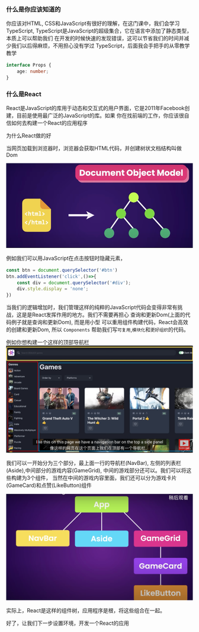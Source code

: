 ### 什么是你应该知道的
你应该对HTML, CSS和JavaScript有很好的理解，在这门课中，我们会学习TypeScript, 
TypeScript是JavaScript的超级集合，它在语言中添加了静态类型，本质上可以帮助我们
在开发的时候快速的发现错误，这可以节省我们的时间并减少我们以后得麻烦，不用担心没有学过
TypeScript，后面我会手把手的从零教学教学

```typescript
interface Props {
    age: number;
}
```

### 什么是React
React是JavaScript的库用于动态和交互式的用户界面，它是2011年Facebook创建，目前是使用最广泛的JavaScript的库。如果
你在找前端的工作，你应该很自信如何去构建一个React的应用程序

为什么React做的好

当网页加载到浏览器时，浏览器会获取HTML代码，并创建树状文档结构叫做Dom

![alt text](image.png)

例如我们可以用JavaScript在点击按钮时隐藏元素，
```JavaScript
const btn = document.querySelector('#btn')
btn.addEventListener('click',()=>{
    const div = document.querySelector('#div');
    div.style.display = 'none';
})
```
当我们的逻辑增加时，我们管理这样的纯粹的JavaScript代码会变得非常有挑战，这是是React发挥作用的地方。我们不需要再担心
查询和更新Dom(上面的代码例子就是查询和更新Dom), 而是用小型
可以重用组件构建代码，React会高效的创建和更新Dom, 所以
`Components` 帮助我们写`可复用`,`模块化`和`更好组织`的代码。

例如你想构建一个这样的顶部导航栏
![alt text](image-1.png)

我们可以一开始分为三个部分，最上面一行的导航栏(NavBar),
左侧的列表栏(Aside),中间部分的游戏内容(GameGrid),
中间的游戏部分还可以。我们可以将这些构建为3个组件，
当然在中间的游戏内容里面，我们还可以分为游戏卡片(GameCard)和点赞(LikeButton)组件

![alt text](image-2.png)

实际上，React是这样的组件树，应用程序是根，将这些组合在一起。

好了，让我们下一步设置环境，开发一个React的应用